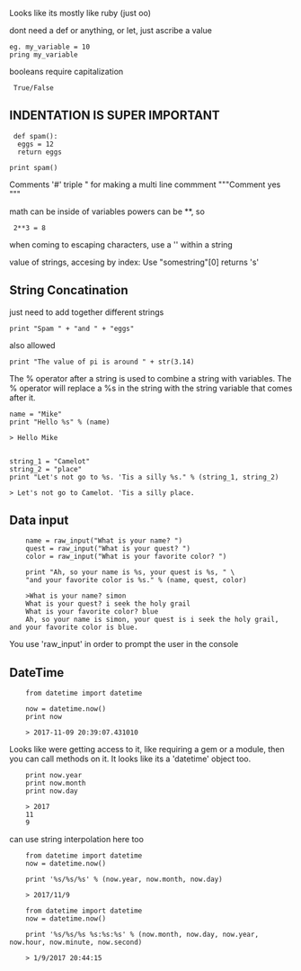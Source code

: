 Looks like its mostly like ruby (just oo)

dont need a def or anything, or let, just ascribe a value

    eg. my_variable = 10
    pring my_variable

booleans require capitalization
     
     True/False

## INDENTATION IS SUPER IMPORTANT

     def spam():
      eggs = 12
      return eggs

    print spam()

Comments '#'
  triple " for making a multi line commment
  """Comment
  yes
  """
  
math can be inside of variables
powers can be **, so 
     
     2**3 = 8

when coming to escaping characters, use a '\' within a string

value of strings, accesing by index:
Use "somestring"[0] returns 's'

## String Concatination
just need to add together different strings

    print "Spam " + "and " + "eggs"

also allowed

    print "The value of pi is around " + str(3.14)
    
The % operator after a string is used to combine a string with variables. The % operator will replace a %s in the string with the string variable that comes after it.

    name = "Mike"
    print "Hello %s" % (name)
    
    > Hello Mike
    
    
    string_1 = "Camelot"
    string_2 = "place"
    print "Let's not go to %s. 'Tis a silly %s." % (string_1, string_2)
    
    > Let's not go to Camelot. 'Tis a silly place.

## Data input

        name = raw_input("What is your name? ")
        quest = raw_input("What is your quest? ")
        color = raw_input("What is your favorite color? ")

        print "Ah, so your name is %s, your quest is %s, " \
        "and your favorite color is %s." % (name, quest, color)
 
        >What is your name? simon
        What is your quest? i seek the holy grail
        What is your favorite color? blue
        Ah, so your name is simon, your quest is i seek the holy grail, and your favorite color is blue.
        
You use 'raw_input' in order to prompt the user in the console

## DateTime

        from datetime import datetime

        now = datetime.now()
        print now
        
        > 2017-11-09 20:39:07.431010

Looks like were getting access to it, like requiring a gem or a module, then you can call methods on it. It looks like its a 'datetime' object too.

        print now.year
        print now.month
        print now.day
        
        > 2017
        11
        9

can use string interpolation here too

        from datetime import datetime
        now = datetime.now()

        print '%s/%s/%s' % (now.year, now.month, now.day)
        
        > 2017/11/9
        
        from datetime import datetime
        now = datetime.now()

        print '%s/%s/%s %s:%s:%s' % (now.month, now.day, now.year, now.hour, now.minute, now.second)
        
        > 1/9/2017 20:44:15


        

    
    

    
    



